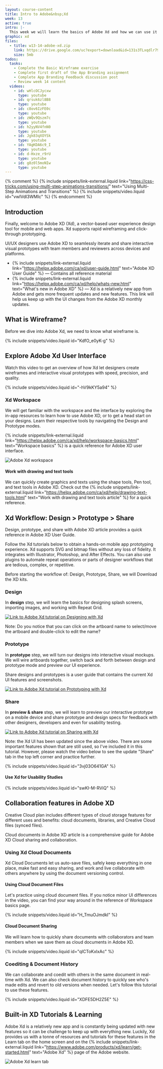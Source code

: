 ```yaml
---
layout: course-content
title: Intro to Adobe&nbsp;Xd
week: 13
active: true
intro: |-
  This week we will learn the basics of Adobe Xd and how we can use it to prototype and design apps and web pages.
graphic: xd
files:
  - title: w13-14-adobe-xd.zip
    link: https://drive.google.com/uc?export=download&id=131s3TLxqdlr79sz892PJK5qFlk-2UJGd
    size: 5mb
todos:
  tasks:
    - Complete the Basic Wireframe exercise
    - Complete first draft of the App Branding assignment
    - Complete App Branding Feedback discussion post
    - Review week 14 content
  videos:
    - id: wHlcOCJycxw
      type: youtube
    - id: qrsuk6zl8B8
      type: youtube
    - id: c8ov6IzFE0c
      type: youtube
    - id: zWQv9Qszm7c
      type: youtube
    - id: h2yyNV4fnN0
      type: youtube
    - id: Jgk83qXOYSk
      type: youtube
    - id: YAgKDA6c9_I
      type: youtube
    - id: d-Hxze_r9rU
      type: youtube
    - id: g8z0l5moNIw
      type: youtube
---
```


{% comment %}
{% include snippets/link-external.liquid link="https://css-tricks.com/using-multi-step-animations-transitions/" text="Using Multi-Step Animations and Transitions" %}
{% include snippets/video.liquid id="vwIVdI3WMIc" %}
{% endcomment %}

## Introduction

Finally, welcome to Adobe XD (Xd), a vector-based user experience design tool for mobile and web apps. Xd supports rapid wireframing and click-through prototyping.

UI/UX designers use Adobe XD to seamlessly iterate and share interactive visual prototypes with team members and reviewers across devices and platforms.

- {% include snippets/link-external.liquid link="https://helpx.adobe.com/ca/xd/user-guide.html" text="Adobe XD User Guide" %} — Contains all reference material
- {% include snippets/link-external.liquid link="https://helpx.adobe.com/ca/xd/help/whats-new.html" text="What's new in Adobe XD" %} — Xd is a relatively new app from Adobe and gets more frequent updates and new features. This link will help us keep up with the UI changes from the Adobe XD monthly updates.

## What is Wireframe?

Before we dive into Adobe Xd, we need to know what wireframe is.

{% include snippets/video.liquid id="KdfO_e0yK-g" %}

## Explore Adobe Xd User Interface

Watch this video to get an overview of how Xd let designers create wireframes and interactive visual prototypes with speed, precision, and quality.

{% include snippets/video.liquid id="-hV9kKY5a94" %}

### Xd Workspace

We will get familiar with the workspace and the interface by exploring the in-app resources to learn how to use Adobe XD, or to get a head start on your designs. Learn their respective tools by navigating the Design and Prototype modes.

{% include snippets/link-external.liquid link="https://helpx.adobe.com/ca/xd/help/workspace-basics.html" text="Workspace basics" %} is a quick reference for Adobe XD user interface.

![Adobe Xd workspace]({{site.baseurl}}/images/course-content/week-13/XDmacWorkspace.png)

#### Work with drawing and text tools

We can quickly create graphics and texts using the shape tools, Pen tool, and text tools in Adobe XD. Check out the {% include snippets/link-external.liquid link="https://helpx.adobe.com/ca/xd/help/drawing-text-tools.html" text="Work with drawing and text tools article" %} for a quick reference.

## Xd Workflow: Design > Prototype > Share

Design, prototype, and share with Adobe XD article provides a quick reference in Adobe XD User Guide.

Follow the Xd tutorials below to obtain a hands-on mobile app prototyping experience. Xd supports SVG and bitmap files without any loss of fidelity. It integrates with Illustrator, Photoshop, and After Effects. You can also use plugins to automate repeat operations or parts of designer workflows that are tedious, complex, or repetitive.

Before starting the workflow of: Design, Prototype, Share, we will Download the XD kits.

### Design

In **design** step, we will learn the basics for designing splash screens, importing images, and working with Repeat Grid.

[![Link to Adobe Xd tutorial on Designing with Xd]({{site.baseurl}}/images/course-content/week-13/XDdesign.png)](https://helpx.adobe.com/ca/xd/how-to/make-prototype.html#step_2___design)

Note: Do you notice that you can click on the artboard name to select/move the artboard and double-click to edit the name?

### Prototype

In **prototype** step, we will turn our designs into interactive visual mockups. We will wire artboards together, switch back and forth between design and prototype mode and preview our UI experience.

Share designs and prototypes is a user guide that contains the current Xd UI features and screenshots.

[![Link to Adobe Xd tutorial on Prototyping with Xd]({{site.baseurl}}/images/course-content/week-13/XDprototype.png)](https://helpx.adobe.com/ca/xd/how-to/make-prototype.html#step_3___prototype)

### Share

In **preview &amp; share** step, we will learn to preview our interactive prototype on a mobile device and share prototype and design specs for feedback with other designers, developers and even for usability testing.

[![Link to Adobe Xd tutorial on Sharing with Xd]({{site.baseurl}}/images/course-content/week-13/XDshare.png)](https://helpx.adobe.com/ca/xd/how-to/make-prototype.html#step_4___share_and_preview)

<div class="highlight-box">
  <p class="scale-5"><span class="text-upper bold">Note:</span> the Xd UI has been updated since the above video. There are some important features shown that are still used, so I've included it in this tutorial. However, please watch the video below to see the update "Share" tab in the top left corner and practice further.</p>
</div>

{% include snippets/video.liquid id="3vj03O641GA" %}

#### Use Xd for Usability Studies

{% include snippets/video.liquid id="swKI-M-RViQ" %}

## Collaboration features in Adobe XD

Creative Cloud plan includes different types of cloud storage features for different uses and benefits: cloud documents, libraries, and Creative Cloud files (synced files).

Cloud documents in Adobe XD article is a comprehensive guide for Adobe XD Cloud sharing and collaboration.

### Using Xd Cloud Documents

Xd Cloud Documents let us auto-save files, safely keep everything in one place, make fast and easy sharing, and work and live collaborate with others anywhere by using the document versioning control.

#### Using Cloud Document Files

Let's practice using cloud document files. If you notice minor UI differences in the video, you can find your way around in the reference of Workspace basics page.

{% include snippets/video.liquid id="H_TmuOJmdkI" %}

#### Cloud Document Sharing

We will learn how to quickly share documents with collaborators and team members when we save them as cloud documents in Adobe XD.

{% include snippets/video.liquid id="qICToKxlxAc" %}

### Coediting & Document History

We can collaborate and coedit with others in the same document in real-time with Xd. We can also check document history to quickly see who's made edits and revert to old versions when needed. Let's follow this tutorial to use these features.

{% include snippets/video.liquid id="XDFE5DH2Z5E" %}

## Built-in XD Tutorials & Learning

Adobe Xd is a relatively new app and is constantly being updated with new features so it can be challenge to keep up with everything new. Luckily, Xd provides us with a tonne of resources and tutorials for these features in the Learn tab on the home screen and on the {% include snippets/link-external.liquid link="https://www.adobe.com/products/xd/learn/get-started.html" text="Adobe Xd" %} page of the Adobe website.

![Adobe Xd learn tab]({{site.baseurl}}/images/course-content/week-13/xd-learn.png)
